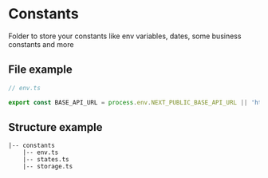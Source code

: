 # Constants

Folder to store your constants like env variables, dates, some business constants and more

## File example

```ts
// env.ts

export const BASE_API_URL = process.env.NEXT_PUBLIC_BASE_API_URL || 'http://localhost:5000/api'

```

## Structure example

```
|-- constants
    |-- env.ts
    |-- states.ts
    |-- storage.ts
```
